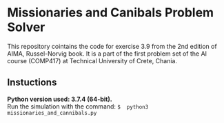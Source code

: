 # Missionaries and Canibals Problem Solver

This repository cointains the code for exercise 3.9 from the 2nd edition of AIMA, Russel-Norvig book.  It is a part of the first problem set of the AI course (COMP417) at Technical University of Crete, Chania. 

## Instuctions
**Python version used: 3.7.4 (64-bit).** \
Run the simulation with the command: `$  python3 missionaries_and_cannibals.py`
